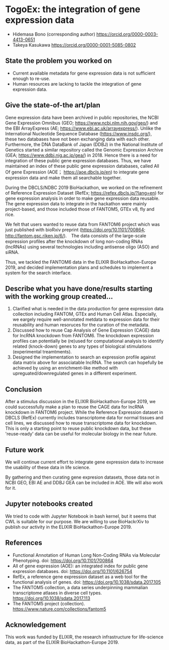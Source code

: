 # TogoEx: the integration of gene expression data

- Hidemasa Bono (corresponding author) https://orcid.org/0000-0003-4413-0651
- Takeya Kasukawa https://orcid.org/0000-0001-5085-0802

## State the problem you worked on

- Current available metadata for gene expression data is not sufficient enough to re-use.
- Human resources are lacking to tackle the integration of gene expression data.

## Give the state-of-the art/plan

Gene expression data have been archived in public repositories, the NCBI Gene Expression Omnibus (GEO; https://www.ncbi.nlm.nih.gov/geo/) and the EBI ArrayExpress (AE; https://www.ebi.ac.uk/arrayexpress/). Unlike the International Nucleotide Sequence Database (https://www.insdc.org/), these two databases have not been exchanging data with each other. Furthermore, the DNA DataBank of Japan (DDBJ) in the National Institute of Genetics started a similar repository called the Genomic Expression Archive (GEA; https://www.ddbj.nig.ac.jp/gea/) in 2018. Hence there is a need for integration of these public gene expression databases. 
Thus, we have maintained an index of these public gene expression databases, called All Of gene Expression (AOE； https://aoe.dbcls.jp/en) to integrate gene expression data and make them all searchable together.

During the DBCLS/NDBC 2019 BioHackathon, we worked on the refinement of Reference Expression Dataset (RefEx; https://refex.dbcls.jp/?lang=en) for gene expression analysis in order to make gene expression data reusable. The gene expression data to integrate in the hackathon were mainly project-based, and those included those of FANTOM5, GTEx v8, fly and rice.

We felt that users wanted to reuse data from FANTOM6 project which was just published with bioRxiv preprint (https://doi.org/10.1101/700864; http://fantom.gsc.riken.jp/6/).　The data consists of the large-scale expression profiles after the knockdown of long non-coding RNAs (lncRNAs) using several technologies including antisense oligo (ASO) and siRNA.

Thus, we tackled the FANTOM6 data in the ELIXIR BioHackathon-Europe 2019, and decided implementation plans and schedules to implement a system for the search interface.

## Describe what you have done/results starting with the working group created...

1. Clarified what is needed in the data production for gene expression data collection including FANTOM, GTEx and Human Cell Atlas. Especially, we eargely require well-annotated metdata to expression data for their reusability and human resoruces for the curation of the metadata.
2. Discussed how to reuse Cap Analysis of Gene Expression (CAGE) data for lncRNA knockdown from FANTOM6. The knockdown expression profiles can potentially be (re)used for computational analysis to identify related (knock-down) genes to any types of biological stimulations (experimental treamtments).
3. Designed the implementation to search an expression profile against data matrix above for associatable lncRNA. The search can hopefully be achieved by using an enrichment-like method with upreguated/downregulated genes in a different experiment.

## Conclusion

After a stimulus discussion in the ELIXIR BioHackathon-Europe 2019, we could successfully make a plan to reuse the CAGE data for lncRNA knockdown in FANTOM6 project. 
While the Reference Expression dataset in DBCLS (RefEx) currently includes transcriptome data for normal tissues and cell lines, we discussed how to reuse transcriptome data for knockdown.
This is only a starting point to reuse public knockdown data, but these 'reuse-ready' data can be useful for molecular biology in the near future.

## Future work

We will continue current effort to integrate gene expression data to increase the usability of these data in life science.

By gathering and then curating gene expresion datasets, those data not in NCBI GEO, EBI AE and DDBJ GEA can be included in AOE. We will also work for it.

## Jupyter notebooks created

We tried to code with Jupyter Notebook in bash kernel, but it seems that CWL is suitable for our purpose. We are willing to use BioHackrXiv to publish our activity in the ELIXIR BioHackathon-Europe 2019.

## References

- Functional Annotation of Human Long Non-Coding RNAs via Molecular Phenotyping. doi: https://doi.org/10.1101/700864
- All of gene expression (AOE): an integrated index for public gene expression databases. doi: https://doi.org/10.1101/626754
- RefEx, a reference gene expression dataset as a web tool for the functional analysis of genes. doi: https://doi.org/10.1038/sdata.2017.105
- The FANTOM5 collection, a data series underpinning mammalian transcriptome atlases in diverse cell types. https://doi.org/10.1038/sdata.2017.113
- The FANTOM5 project (collection). https://www.nature.com/collections/fantom5

## Acknowledgement

This work was funded by ELIXIR, the research infrastructure for life-science data, as part of the ELIXIR BioHackathon-Europe 2019.